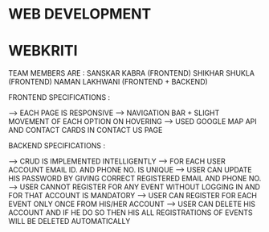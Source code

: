# WEB DEVELOPMENT
# WEBKRITI

TEAM MEMBERS ARE :
SANSKAR KABRA (FRONTEND)
SHIKHAR SHUKLA (FRONTEND)
NAMAN LAKHWANI (FRONTEND + BACKEND)



FRONTEND SPECIFICATIONS :

--> EACH PAGE IS RESPONSIVE
--> NAVIGATION BAR + SLIGHT MOVEMENT OF EACH OPTION ON HOVERING
--> USED GOOGLE MAP API AND CONTACT CARDS IN CONTACT US PAGE



BACKEND SPECIFICATIONS :

--> CRUD IS IMPLEMENTED INTELLIGENTLY
--> FOR EACH USER ACCOUNT EMAIL ID. AND PHONE NO. IS UNIQUE
--> USER CAN UPDATE HIS PASSWORD BY GIVING CORRECT REGISTERED EMAIL AND PHONE NO.
--> USER CANNOT REGISTER FOR ANY EVENT WITHOUT LOGGING IN AND FOR THAT ACCOUNT IS MANDATORY
--> USER CAN REGISTER FOR EACH EVENT ONLY ONCE FROM HIS/HER ACCOUNT
--> USER CAN DELETE HIS ACCOUNT AND IF HE DO SO THEN HIS ALL REGISTRATIONS OF EVENTS WILL BE DELETED AUTOMATICALLY
